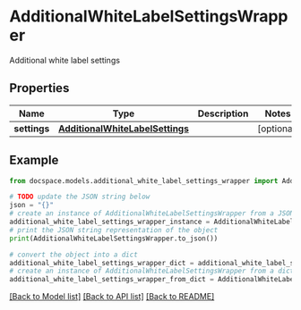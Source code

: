 # AdditionalWhiteLabelSettingsWrapper

Additional white label settings

## Properties

Name | Type | Description | Notes
------------ | ------------- | ------------- | -------------
**settings** | [**AdditionalWhiteLabelSettings**](AdditionalWhiteLabelSettings.md) |  | [optional] 

## Example

```python
from docspace.models.additional_white_label_settings_wrapper import AdditionalWhiteLabelSettingsWrapper

# TODO update the JSON string below
json = "{}"
# create an instance of AdditionalWhiteLabelSettingsWrapper from a JSON string
additional_white_label_settings_wrapper_instance = AdditionalWhiteLabelSettingsWrapper.from_json(json)
# print the JSON string representation of the object
print(AdditionalWhiteLabelSettingsWrapper.to_json())

# convert the object into a dict
additional_white_label_settings_wrapper_dict = additional_white_label_settings_wrapper_instance.to_dict()
# create an instance of AdditionalWhiteLabelSettingsWrapper from a dict
additional_white_label_settings_wrapper_from_dict = AdditionalWhiteLabelSettingsWrapper.from_dict(additional_white_label_settings_wrapper_dict)
```
[[Back to Model list]](../README.md#documentation-for-models) [[Back to API list]](../README.md#documentation-for-api-endpoints) [[Back to README]](../README.md)


